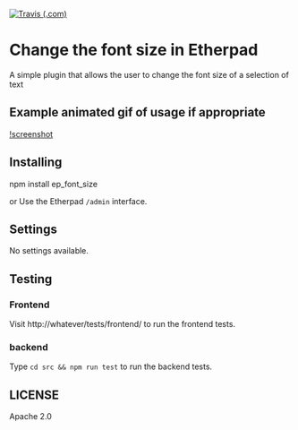 [![Travis (.com)](https://api.travis-ci.com/ether/ep_font_size.git.svg?branch=develop)](https://travis-ci.com/github/ether/ep_font_size.git)

# Change the font size in Etherpad
A simple plugin that allows the user to change the font size of a selection of text

## Example animated gif of usage if appropriate
[!screenshot](https://user-images.githubusercontent.com/220864/97743889-3c337800-1ade-11eb-8f08-5587f63ceab7.png)

## Installing
npm install ep_font_size

or Use the Etherpad ``/admin`` interface.

## Settings
No settings available.

## Testing

### Frontend

Visit http://whatever/tests/frontend/ to run the frontend tests.

### backend

Type ``cd src && npm run test`` to run the backend tests.

## LICENSE
Apache 2.0
